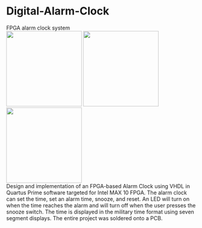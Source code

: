 # Digital-Alarm-Clock
FPGA alarm clock system   
<img src="https://user-images.githubusercontent.com/51766769/103549869-0a3fe880-4e76-11eb-9a01-69da9dc0f6ca.jpg" width="200">
<img src="https://user-images.githubusercontent.com/51766769/103549877-0ca24280-4e76-11eb-88a8-2bdbaae3ae10.jpg" width="200">
<img src="https://user-images.githubusercontent.com/51766769/103549881-0e6c0600-4e76-11eb-9220-d6d40bdff337.jpg" width="200">   
Design and implementation of an FPGA-based Alarm Clock using VHDL in Quartus Prime software targeted for Intel MAX 10 FPGA. The alarm clock can set the time, set an alarm time, snooze, and reset. An LED will turn on when the time reaches the alarm and will turn off when the user presses the snooze switch. The time is displayed in the military time format using seven segment displays. The entire project was soldered onto a PCB.
